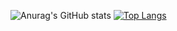![Anurag's GitHub stats](https://github-readme-stats.vercel.app/api?username=bakatame&theme=prussian&show_icons=true)
[![Top Langs](https://github-readme-stats.vercel.app/api/top-langs/?username=bakatame)](https://github.com/bakatame)
